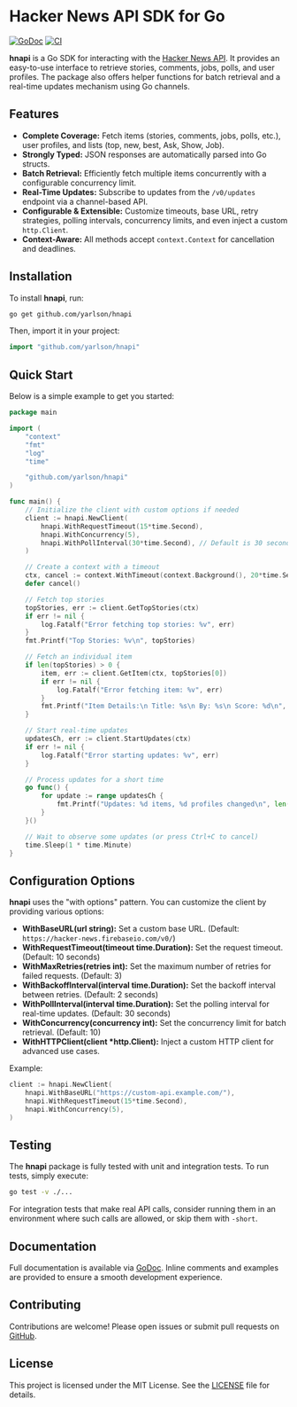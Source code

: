 # Hacker News API SDK for Go

[![GoDoc](https://godoc.org/github.com/yarlson/hnapi?status.svg)](https://godoc.org/github.com/yarlson/hnapi)
[![CI](https://github.com/yarlson/hnapi/actions/workflows/ci.yml/badge.svg)](https://github.com/yarlson/hnapi/actions/workflows/ci.yml)

**hnapi** is a Go SDK for interacting with the [Hacker News API](https://github.com/HackerNews/API). It provides an easy-to-use interface to retrieve stories, comments, jobs, polls, and user profiles. The package also offers helper functions for batch retrieval and a real-time updates mechanism using Go channels.

## Features

- **Complete Coverage:** Fetch items (stories, comments, jobs, polls, etc.), user profiles, and lists (top, new, best, Ask, Show, Job).
- **Strongly Typed:** JSON responses are automatically parsed into Go structs.
- **Batch Retrieval:** Efficiently fetch multiple items concurrently with a configurable concurrency limit.
- **Real-Time Updates:** Subscribe to updates from the `/v0/updates` endpoint via a channel-based API.
- **Configurable & Extensible:** Customize timeouts, base URL, retry strategies, polling intervals, concurrency limits, and even inject a custom `http.Client`.
- **Context-Aware:** All methods accept `context.Context` for cancellation and deadlines.

## Installation

To install **hnapi**, run:

```bash
go get github.com/yarlson/hnapi
```

Then, import it in your project:

```go
import "github.com/yarlson/hnapi"
```

## Quick Start

Below is a simple example to get you started:

```go
package main

import (
	"context"
	"fmt"
	"log"
	"time"

	"github.com/yarlson/hnapi"
)

func main() {
	// Initialize the client with custom options if needed
	client := hnapi.NewClient(
		hnapi.WithRequestTimeout(15*time.Second),
		hnapi.WithConcurrency(5),
		hnapi.WithPollInterval(30*time.Second), // Default is 30 seconds
	)

	// Create a context with a timeout
	ctx, cancel := context.WithTimeout(context.Background(), 20*time.Second)
	defer cancel()

	// Fetch top stories
	topStories, err := client.GetTopStories(ctx)
	if err != nil {
		log.Fatalf("Error fetching top stories: %v", err)
	}
	fmt.Printf("Top Stories: %v\n", topStories)

	// Fetch an individual item
	if len(topStories) > 0 {
		item, err := client.GetItem(ctx, topStories[0])
		if err != nil {
			log.Fatalf("Error fetching item: %v", err)
		}
		fmt.Printf("Item Details:\n Title: %s\n By: %s\n Score: %d\n", item.Title, item.By, item.Score)
	}

	// Start real-time updates
	updatesCh, err := client.StartUpdates(ctx)
	if err != nil {
		log.Fatalf("Error starting updates: %v", err)
	}

	// Process updates for a short time
	go func() {
		for update := range updatesCh {
			fmt.Printf("Updates: %d items, %d profiles changed\n", len(update.Items), len(update.Profiles))
		}
	}()

	// Wait to observe some updates (or press Ctrl+C to cancel)
	time.Sleep(1 * time.Minute)
}
```

## Configuration Options

**hnapi** uses the "with options" pattern. You can customize the client by providing various options:

- **WithBaseURL(url string):** Set a custom base URL. (Default: `https://hacker-news.firebaseio.com/v0/`)
- **WithRequestTimeout(timeout time.Duration):** Set the request timeout. (Default: 10 seconds)
- **WithMaxRetries(retries int):** Set the maximum number of retries for failed requests. (Default: 3)
- **WithBackoffInterval(interval time.Duration):** Set the backoff interval between retries. (Default: 2 seconds)
- **WithPollInterval(interval time.Duration):** Set the polling interval for real-time updates. (Default: 30 seconds)
- **WithConcurrency(concurrency int):** Set the concurrency limit for batch retrieval. (Default: 10)
- **WithHTTPClient(client \*http.Client):** Inject a custom HTTP client for advanced use cases.

Example:

```go
client := hnapi.NewClient(
	hnapi.WithBaseURL("https://custom-api.example.com/"),
	hnapi.WithRequestTimeout(15*time.Second),
	hnapi.WithConcurrency(5),
)
```

## Testing

The **hnapi** package is fully tested with unit and integration tests. To run tests, simply execute:

```bash
go test -v ./...
```

For integration tests that make real API calls, consider running them in an environment where such calls are allowed, or skip them with `-short`.

## Documentation

Full documentation is available via [GoDoc](https://godoc.org/github.com/yarlson/hnapi). Inline comments and examples are provided to ensure a smooth development experience.

## Contributing

Contributions are welcome! Please open issues or submit pull requests on [GitHub](https://github.com/yarlson/hnapi).

## License

This project is licensed under the MIT License. See the [LICENSE](LICENSE) file for details.
